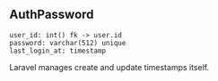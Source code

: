 ## AuthPassword
```
user_id: int() fk -> user.id
password: varchar(512) unique
last_login_at: timestamp
```

Laravel manages create and update timestamps itself.